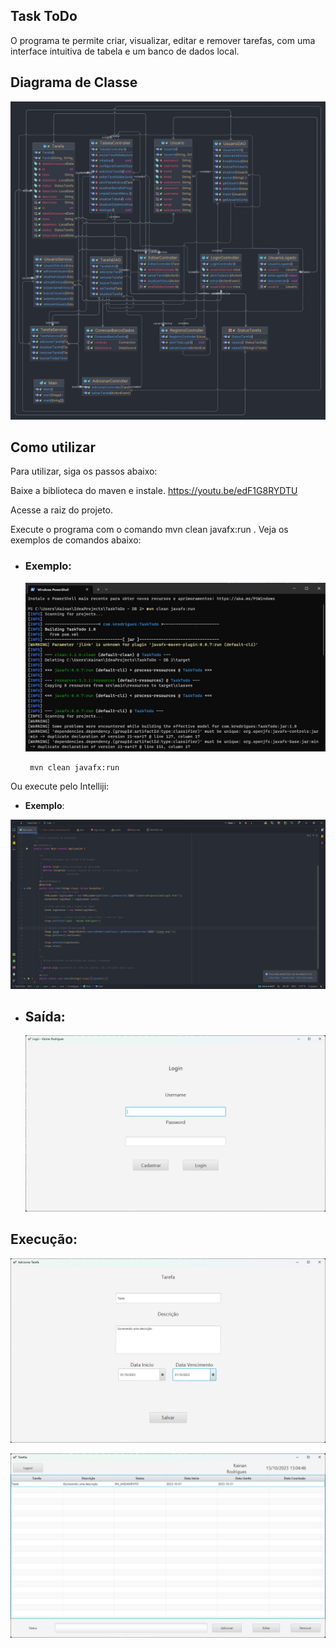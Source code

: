 ##  Task ToDo

O programa te permite criar, visualizar, editar e remover tarefas, com uma interface intuitiva de tabela e um banco de dados local.

## Diagrama de Classe

![diagrama.png](img/diagrama.png)

## Como utilizar

Para utilizar, siga os passos abaixo:

Baixe a biblioteca do maven e instale. https://youtu.be/edF1G8RYDTU

Acesse a raiz do projeto.

Execute o programa com o comando mvn clean javafx:run . 
Veja os exemplos de comandos abaixo:


- ### Exemplo:

  ![img.png](img/img.png)

       mvn clean javafx:run

Ou execute pelo Intelliji:

- **Exemplo**:

![img_1.png](img/img_1.png)


  - ## **Saída:**

    ![img_4.png](img/img_4.png)

## Execução:

![img_5.png](img\img_5.png)

![img_6.png](img\img_6.png)


